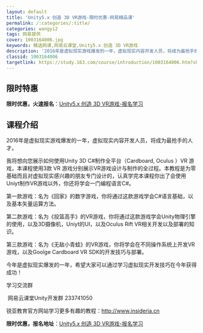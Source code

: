 ```yaml
---
layout: default
title: 'Unity5.x 创造 3D VR游戏-限时优惠-网易精品课'
permalink: /:categories/:title/
categories: wangyi2
tags: 网易提供
cover: 1003164006.jpg
keywords: 精选网课,网易云课堂,Unity5.x 创造 3D VR游戏
description: '2016年是虚拟现实游戏爆发的一年，虚拟现实内容开发人员，将成为最抢手的人才。我将想向您展示如何使用Unity3DC#制'
classid: 1003164006
targetlink: https://study.163.com/course/introduction/1003164006.htm?share=1&shareId=1025206652&utm_campaign=share&utm_medium=iphoneShare&utm_source=&utm_u=1025206652
---
```


## 限时特惠

**限时优惠，火速报名**：[Unity5.x 创造 3D VR游戏-报名学习](https://study.163.com/course/introduction/1003164006.htm?share=1&shareId=1025206652&utm_campaign=share&utm_medium=iphoneShare&utm_source=&utm_u=1025206652)

## 课程介绍

2016年是虚拟现实游戏爆发的一年，虚拟现实内容开发人员，将成为最抢手的人才。

  我将想向您展示如何使用Unity 3D C#制作全平台（Cardboard, Oculus ）VR 游戏，本课程使用3款 VR 游戏分别展示VR游戏设计与制作的全过程。本教程是为零基础而且对虚拟现实感兴趣的朋友专门设计的，认真学完本课程你出了会使用Uniyt制作VR游戏以外，你还将学会一门编程语言C#。

   第一款游戏：名为《回家》的数字游戏，你将通过这款游戏学会C#语言基础，以及基本矢量运算方法。 

   第二款游戏：名为《投篮高手》的VR游戏，你将通过这款游戏学会Unity物理引擎的使用，以及3D摄像机，Uniyt的UI，以及Oculus Rift VR相关开发以及部署的知识。

   第三款游戏：名为《无敌小青蛙》的VR游戏，你将学会在不同操作系统上开发VR游戏，以及Goolge Cardboard VR SDK的开发技巧与部署。

   今年是虚拟现实爆发的一年，希望大家可以通过学习虚拟现实开发技巧在今年获得成功！



学习交流群

 网易云课堂Unity开发群 233741050

 锐亚教育官方网站学习更多有趣的教程：http://www.insideria.cn

**限时优惠，报名地址**：[Unity5.x 创造 3D VR游戏-报名学习](https://study.163.com/course/introduction/1003164006.htm?share=1&shareId=1025206652&utm_campaign=share&utm_medium=iphoneShare&utm_source=&utm_u=1025206652)


